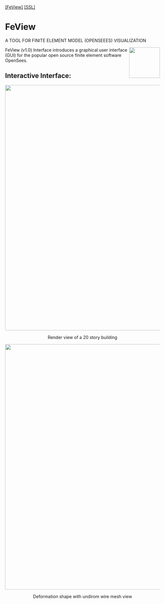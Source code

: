 [[FeView]](https://www.kim2kie.com/3_ach/FeView/FeView_webpage/FeView.php) 
[[SSL]](https://www.kim2kie.com) 

# FeView
A TOOL FOR FINITE ELEMENT MODEL (OPENSEEES) VISUALIZATION

<img align="right" src="https://github.com/motiurce/FeView/blob/5e5c3ab4463bce8f387f22f3e7d1034463a15923/FeView_LogoL.png" width=100px>
FeView (v1.0) Interface introduces a graphical user interface (GUI) for the popular open source finite element software OpenSees.

## Interactive Interface:

<p align="center">
<img src=https://github.com/motiurce/FeView/blob/5e5c3ab4463bce8f387f22f3e7d1034463a15923/20_story_building.png width=800px>
</p>
<p align="center">
Render view of a 20 story building
 </p>
<p align="center">
<img src=https://github.com/motiurce/FeView/blob/5e5c3ab4463bce8f387f22f3e7d1034463a15923/Soil_Foundation_Brick_Element.png width=800px>
</p>
<p align="center">
Deformation shape with undirom wire mesh view
 </p>
